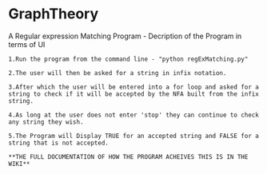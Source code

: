 # GraphTheory
A Regular expression Matching Program - 
Decription of the Program in terms of UI

	1.Run the program from the command line - "python regExMatching.py"
	
	2.The user will then be asked for a string in infix notation.
	
	3.After which the user will be entered into a for loop and asked for a string to check if it will be accepted by the NFA built from the infix string.
	
	4.As long at the user does not enter 'stop' they can continue to check any string they wish.
	
	5.The Program will Display TRUE for an accepted string and FALSE for a string that is not accepted.

	**THE FULL DOCUMENTATION OF HOW THE PROGRAM ACHEIVES THIS IS IN THE WIKI**
